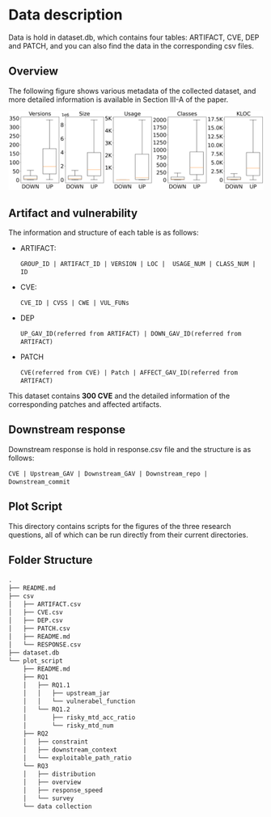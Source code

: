 # Data description

Data is hold in dataset.db, which contains four tables: ARTIFACT, CVE, DEP and PATCH, and you can also find the data in the corresponding csv files.

## Overview

The following figure shows various metadata of the collected dataset, and more detailed information is available in Section III-A of the paper.

![data_overview](plot_script/data_collection/data_overview.png)

## Artifact and vulnerability

The information and structure of each table is as follows:

+ ARTIFACT:

  ```
  GROUP_ID | ARTIFACT_ID | VERSION | LOC |  USAGE_NUM | CLASS_NUM | ID
  ```

+ CVE:

  ```
  CVE_ID | CVSS | CWE | VUL_FUNs
  ```

+ DEP

  ```
  UP_GAV_ID(referred from ARTIFACT) | DOWN_GAV_ID(referred from ARTIFACT) 
  ```

+ PATCH

  ```
  CVE(referred from CVE) | Patch | AFFECT_GAV_ID(referred from ARTIFACT)
  ```

This dataset contains **300 CVE** and the detailed information of the corresponding patches and affected artifacts.

## Downstream response

Downstream response is hold in response.csv file and the structure is as follows:

```
CVE | Upstream_GAV | Downstream_GAV | Downstream_repo | Downstream_commit
```

## Plot Script

This directory contains scripts for the figures of the three research questions, all of which can be run directly from their current directories.

## Folder Structure

```
.
├── README.md
├── csv
│   ├── ARTIFACT.csv			
│   ├── CVE.csv
│   ├── DEP.csv
│   ├── PATCH.csv
│   ├── README.md
│   └── RESPONSE.csv
├── dataset.db
└── plot_script
    ├── README.md
    ├── RQ1
    │   ├── RQ1.1
    │   │   ├── upstream_jar
    │   │   └── vulnerabel_function
    │   └── RQ1.2
    │       ├── risky_mtd_acc_ratio
    │       └── risky_mtd_num
    ├── RQ2
    │   ├── constraint
    │   ├── downstream_context
    │   └── exploitable_path_ratio
    └── RQ3
    │   ├── distribution
    │   ├── overview
    │   ├── response_speed
    │   └── survey
    └── data collection
```
